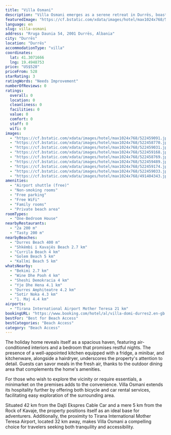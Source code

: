 ```yaml
---
title: "Villa Osmani"
description: "Villa Osmani emerges as a serene retreat in Durrës, boasting a coveted private beach area and breathtaking lake views, merely 700 meters from Durres Beach and a scenic 38 km drive from Skanderbeg Square."
featuredImage: "https://cf.bstatic.com/xdata/images/hotel/max1024x768/522459091.jpg?k=696b131743f0d0de2129778110dd2eb450533f9371564f61723538c3a8ab885c&o=&hp=1"
language: en
slug: villa-osmani
address: "Rruga Daunia 54, 2001 Durrës, Albania"
city: "Durrës"
location: "Durrës"
accommodationType: "villa"
coordinates:
  lat: 41.3071666
  lng: 19.4948753
price: "US$528"
priceFrom: 528
starRating: 3
ratingWords: "Needs Improvement"
numberOfReviews: 0
ratings:
  overall: 0
  location: 0
  cleanliness: 0
  facilities: 0
  value: 0
  comfort: 0
  staff: 0
  wifi: 0
images:
  - "https://cf.bstatic.com/xdata/images/hotel/max1024x768/522459091.jpg?k=696b131743f0d0de2129778110dd2eb450533f9371564f61723538c3a8ab885c&o=&hp=1"
  - "https://cf.bstatic.com/xdata/images/hotel/max1024x768/522458770.jpg?k=b7d1a26281d4232cfd07e2bea17a86ff655cabe9a1a71f2050a91ff6fc725610&o=&hp=1"
  - "https://cf.bstatic.com/xdata/images/hotel/max1024x768/522459031.jpg?k=1f7391fea2181206faaab9eee822de220ef0061a36181928f4db73006214b63f&o=&hp=1"
  - "https://cf.bstatic.com/xdata/images/hotel/max1024x768/522459168.jpg?k=6454ac4568c3338ed166afa19edda87197fd732ca7abd41d5af914bb11da7ded&o=&hp=1"
  - "https://cf.bstatic.com/xdata/images/hotel/max1024x768/522458769.jpg?k=651c4720cbb44a3f7e788cbe744166cb63acbe8368b2e8428365b792e656b483&o=&hp=1"
  - "https://cf.bstatic.com/xdata/images/hotel/max1024x768/522459489.jpg?k=48c7c371658e6288458e4469d3f0151854e9371ce24b7f3c75ba168b5b2a71ed&o=&hp=1"
  - "https://cf.bstatic.com/xdata/images/hotel/max1024x768/522459174.jpg?k=b87de8f90d551f3497b03af9ac622ab946981f70bf4da5cf8c2f2649e79ec63f&o=&hp=1"
  - "https://cf.bstatic.com/xdata/images/hotel/max1024x768/522459033.jpg?k=9513edac30735b32daaa3a727123ffb7265121ac56c06bd5d721a3f449f56993&o=&hp=1"
  - "https://cf.bstatic.com/xdata/images/hotel/max1024x768/491404343.jpg?k=47467394e310fa3012d5bb77d131d2a455f966cf1cffa8df94a677be03153a46&o=&hp=1"
amenities:
  - "Airport shuttle (free)"
  - "Non-smoking rooms"
  - "Free parking"
  - "Free WiFi"
  - "Family rooms"
  - "Private beach area"
roomTypes:
  - "One-Bedroom House"
nearbyRestaurants:
  - "2a 200 m"
  - "Tasty 200 m"
nearbyBeaches:
  - "Durres Beach 400 m"
  - "Shkëmbi i Kavajës Beach 2.7 km"
  - "Currila Beach 4 km"
  - "Golem Beach 5 km"
  - "Kallmi Beach 5 km"
whatsNearby:
  - "Bekimi 2.7 km"
  - "Wine Dhe Pooh 4 km"
  - "Sheshi Demokracia 4 km"
  - "Yje Dhe Hena 4.1 km"
  - "Durres Amphiteatre 4.2 km"
  - "Sotir Noka 4.3 km"
  - "1. Maj 4.4 km"
airports:
  - "Tirana International Airport Mother Teresa 21 km"
bookingURL: "https://www.booking.com/hotel/al/villa-domi-durres2.en-gb.html?aid=8035640"
bestFor: "Best for Beach Access"
bestCategories: "Beach Access"
category: "Beach Access"
---
```


The holiday home reveals itself as a spacious haven, featuring air-conditioned interiors and a bedroom that promises restful nights. The presence of a well-appointed kitchen equipped with a fridge, a minibar, and kitchenware, alongside a hairdryer, underscores the property's attention to detail. Guests can savor meals in the fresh air, thanks to the outdoor dining area that complements the home's amenities.

For those who wish to explore the vicinity or require essentials, a minimarket on the premises adds to the convenience. Villa Osmani extends its hospitality further by offering both bicycle and car rental services, facilitating easy exploration of the surrounding area.

Situated 42 km from the Dajti Ekspres Cable Car and a mere 5 km from the Rock of Kavaje, the property positions itself as an ideal base for adventurers. Additionally, the proximity to Tirana International Mother Teresa Airport, located 32 km away, makes Villa Osmani a compelling choice for travelers seeking both tranquility and accessibility.